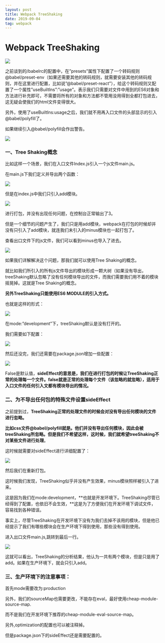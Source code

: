 ```yaml
---
layout: post
title: Webpack TreeShaking
date: 2019-09-04
tag: webpack
---
```


Webpack TreeShaking
===================

![](/images/posts/2019-09-04-webpack-×webpack_TreeShaking/ad953808745f044dddb55baad65f0cc1.png)

之前谈到的/babelrc的配置中，在”presets”属性下配置了一个转码规则\@babel/preset-env（如果还需要其他的转码规则，就需要安装其他的转码规则，并在这里进行配置，比如说”\@babel/preset-react”），给这个转码规则又配置了一个属性”useBuiltIns”:”usage”。表示我们只需要对文件中用到的ES6对象和方法进行补充即可，不需要将所有的对象和方法都不管用没用得到全都打包进去，这无疑会使我们的html文件变得很大。

另外，使用了useBuiltIns:usage之后，我们就不用再入口文件的头部显示的引入\@babel/polyfill了。

如果继续引入\@babel/polyfill会作出警告。

![](/images/posts/2019-09-04-webpack-×webpack_TreeShaking/adfef38af819eebc8c3037b32acdf9c9.png)

### 一、Tree Shaking概念

比如这样一个场景，我们在入口文件Index.js引入一个js文件main.js。

在main.js下我们定义并导出两个函数：

![](/images/posts/2019-09-04-webpack-×webpack_TreeShaking/91a42fdf96c4ce6b90d593f011e4e752.png)

但是在index.js中我们只引入add模块。

![](/images/posts/2019-09-04-webpack-×webpack_TreeShaking/10c06a14e180262597847b537e851473.png)

进行打包，并没有出现任何问题，在控制台正常输出了3。

但是一个细节的问题产生了，我们只是用add模块，webpack在打包的时候却并没有只引入了add模块，就连我们未引入的minus模块也一起打包了。

查看出口文件下的js文件，我们可以看到minus也导入了进去。

![](/images/posts/2019-09-04-webpack-×webpack_TreeShaking/89dddd795a3da6fc76b56be9d76d97c5.png)

如果我们详解解决这个问题，那我们就可以使用Tree Shaking的概念。

就比如我们所引入的所有js文件导出的模块形成一颗大树（如果没有导出，treeShaking默认忽略了没有任何模块导出的文件，而我们需要我们用不着的模块摇晃掉。这就是Tree
Shaking的概念。

**另外TreeShaking只能使用ES6 MODULE的引入方式。**

也就是这样的形式：

![](/images/posts/2019-09-04-webpack-×webpack_TreeShaking/6feda7e5bbf7fcdb4d75d32ade8465db.png)

在mode:”development”下，treeShaking默认是没有打开的。

我们需要如下配置：

![](/images/posts/2019-09-04-webpack-×webpack_TreeShaking/ae7c18a1de64ba1de77a450816c0941f.png)

然后还没完，我们还需要在package.json增加一些配置：

![](/images/posts/2019-09-04-webpack-×webpack_TreeShaking/09ff38c7c29a7ec3886a5d0922580773.png)

False是默认值，**sideEffect的意思是，我们在进行打包的时候让TreeShaking正常的处理每一个文件。false就是正常的处理每个文件（该忽略的就忽略），适用于入口文件的任何引入文都有模块导出的情况。**

### 二、为不导出任何包的特殊文件设置sideEffect

之前提到过，**TreeShaking正常的处理文件的时候会对没有导出任何模块的文件进行忽略。**

**比如css文件\@babel/polyfill就是。他们并没有导出任何模块，因此会被treeShaking所忽略。但是我们不希望这样，这时候，我们就希望treeShaking不对某些文件进行处理**。

这时候就需要对sideEffect进行详细配置了：

![](/images/posts/2019-09-04-webpack-×webpack_TreeShaking/de05f658b72cfd5d57a78e9f885fc7a0.png)

然后我们在重新打包。

这时候我们发现，TreeShaking似乎并没有产生效果，minus模块照样被引入了进来。

这是因为我们在mode:development，**也就是开发环境下。TreeShaking尽管已经得到了配置，也依旧不会生效，**这是为了方便我们在开发环境下调试文件，容易找到各种错误。

事实上，尽管TreeShaking在开发环境下没有为我们去掉不该用的模块，但是他已经提示了我们有哪些模块会在生产环境下得到使用，那些没有得到使用。

进入出口文件main.js,跳转到最后一行。

![](/images/posts/2019-09-04-webpack-×webpack_TreeShaking/2d53428143d941eef07ad49c01cb064a.png)

这就可以看出，TreeShaking的分析结果，他认为一共有两个模块，但是只是用了add。如果在生产环境下，就会只引入add。

### 三、生产环境下的注意事项：

首先mode需要改为:production

另外，我们的sourceMap也需要更改，不能存在eval，最好使用cheap-module-source-map.

而不是我们在开发环境下推荐的cheap-module-eval-source-map。

另外,optimization的配置也可以被注释掉。

但是package.json下的sideEffect还是需要配置的。
